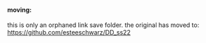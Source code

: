 #### moving:
this is only an orphaned link save folder. the original has moved to: <https://github.com/esteeschwarz/DD_ss22>